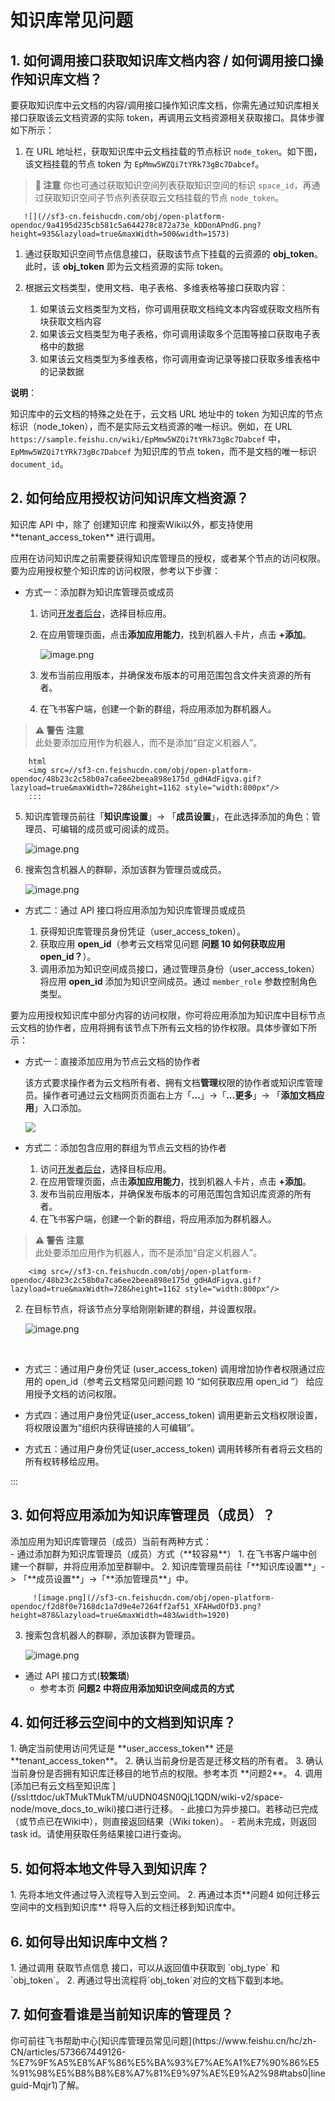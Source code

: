 # 知识库常见问题

## 1. 如何调用接口获取知识库文档内容 / 如何调用接口操作知识库文档？
<md-table>
<md-tbody>
  <md-tr>
    <md-td>
      
要获取知识库中云文档的内容/调用接口操作知识库文档，你需先通过知识库相关接口获取该云文档资源的实际 token，再调用云文档资源相关获取接口。具体步骤如下所示：


  1. 在 URL 地址栏，获取知识库中云文档挂载的节点标识 `node_token`。如下图，该文档挂载的节点 token 为 `EpMmw5WZQi7tYRk73gBc7Dabcef`。
      
        

> **📝 注意**
> 你也可通过获取知识空间列表获取知识空间的标识 `space_id`，再通过获取知识空间子节点列表获取云文档挂载的节点 `node_token`。



 	   ![](//sf3-cn.feishucdn.com/obj/open-platform-opendoc/9a4195d235cb581c5a644278c872a73e_kDDonAPndG.png?height=935&lazyload=true&maxWidth=500&width=1573)

1. 通过获取知识空间节点信息接口，获取该节点下挂载的云资源的 **obj_token**。此时，该 **obj_token** 即为云文档资源的实际 token。
 1. 根据云文档类型，使用文档、电子表格、多维表格等接口获取内容：
      
	1. 如果该云文档类型为文档，你可调用获取文档纯文本内容或获取文档所有块获取文档内容
	1. 如果该云文档类型为电子表格，你可调用读取多个范围等接口获取电子表格中的数据
   	1. 如果该云文档类型为多维表格，你可调用查询记录等接口获取多维表格中的记录数据
      
      
      
**说明**：
      
知识库中的云文档的特殊之处在于，云文档 URL 地址中的 token 为知识库的节点标识（node_token），而不是实际云文档资源的唯一标识。例如，在 URL `https://sample.feishu.cn/wiki/EpMmw5WZQi7tYRk73gBc7Dabcef` 中，`EpMmw5WZQi7tYRk73gBc7Dabcef` 为知识库的节点 token，而不是文档的唯一标识 `document_id`。
    </md-td>
  </md-tr>
</md-tbody>
</md-table>

  
## 2. 如何给应用授权访问知识库文档资源？
<md-table>
<md-tbody>
  <md-tr>
    <md-td>
知识库 API 中，除了 创建知识库 和搜索Wiki以外，都支持使用 **tenant_access_token** 进行调用。

应用在访问知识库之前需要获得知识库管理员的授权，或者某个节点的访问权限。要为应用授权整个知识库的访问权限，参考以下步骤：

- 方式一：添加群为知识库管理员或成员

  1. 访问[开发者后台](https://open.feishu.cn/app)，选择目标应用。
  1. 在应用管理页面，点击**添加应用能力**，找到机器人卡片，点击 **+添加**。
   
     ![image.png](//sf3-cn.feishucdn.com/obj/open-platform-opendoc/ca6dc6a875f0de5ab6dd5f37dd1c6c16_nQvJbqJSSb.png?height=1376&lazyload=true&maxWidth=728&width=2686)

	3. 发布当前应用版本，并确保发布版本的可用范围包含文件夹资源的所有者。
	4. 在飞书客户端，创建一个新的群组，将应用添加为群机器人。

        

> **⚠️ 警告**
> **注意**
>         <br>
>         此处要添加应用作为机器人，而不是添加“自定义机器人”。


        html
        <img src=//sf3-cn.feishucdn.com/obj/open-platform-opendoc/48b23c2c58b0a7ca6ee2beea898e175d_gdHAdFigva.gif?lazyload=true&maxWidth=728&height=1162 style="width:800px"/>
        :::
    
 5. 知识库管理员前往「**知识库设置**」-> 「**成员设置**」，在此选择添加的角色：管理员、可编辑的成员或可阅读的成员。

      ![image.png](//sf3-cn.feishucdn.com/obj/open-platform-opendoc/f2d8f0e7168dc1a7d9e4e7264ff2af51_XFAHwdOfD3.png?height=878&lazyload=true&maxWidth=728&width=1920)

  6. 搜索包含机器人的群聊，添加该群为管理员或成员。

        ![image.png](//sf3-cn.feishucdn.com/obj/open-platform-opendoc/dae728569130e1ca3438e931769e92a2_0S52GbbvjE.png?height=838&lazyload=true&maxWidth=528&width=1135)


- 方式二：通过 API 接口将应用添加为知识库管理员或成员

   
  1. 获得知识库管理员身份凭证（user_access_token）。
  2. 获取应用 **open_id**（参考云文档常见问题 **问题 10 如何获取应用 open_id？**）。
  3. 调用添加为知识空间成员接口，通过管理员身份（user_access_token）将应用 **open_id** 添加为知识空间成员。通过 `member_role` 参数控制角色类型。

要为应用授权知识库中部分内容的访问权限，你可将应用添加为知识库中目标节点云文档的协作者，应用将拥有该节点下所有云文档的协作权限。具体步骤如下所示：


- 方式一：直接添加应用为节点云文档的协作者
   
   
   该方式要求操作者为云文档所有者、拥有文档**管理**权限的协作者或知识库管理员。操作者可通过云文档网页页面右上方「**...**」->「**...更多**」-> 「**添加文档应用**」入口添加。
      
   ![](//sf3-cn.feishucdn.com/obj/open-platform-opendoc/22c027f63c540592d3ca8f41d48bb107_CSas7OYJBR.png?height=1994&lazyload=true&maxWidth=583&width=3278)


- 方式二：添加包含应用的群组为节点云文档的协作者
   1.  访问[开发者后台](https://open.feishu.cn/app)，选择目标应用。
	1. 在应用管理页面，点击**添加应用能力**，找到机器人卡片，点击 **+添加**。
	2. 发布当前应用版本，并确保发布版本的可用范围包含知识库资源的所有者。
	3. 在飞书客户端，创建一个新的群组，将应用添加为群机器人。

        

> **⚠️ 警告**
> **注意**
>         <br>
>         此处要添加应用作为机器人，而不是添加“自定义机器人”。


        <img src=//sf3-cn.feishucdn.com/obj/open-platform-opendoc/48b23c2c58b0a7ca6ee2beea898e175d_gdHAdFigva.gif?lazyload=true&maxWidth=728&height=1162 style="width:800px"/>
        
   2. 在目标节点，将该节点分享给刚刚新建的群组，并设置权限。

	  ![image.png](//sf3-cn.feishucdn.com/obj/open-platform-opendoc/6a32d4b28f31b942e92b7f8dd9bed33c_eCrlCr1vtb.png?height=875&lazyload=true&maxWidth=728&width=1903)

<br>

   - 方式三：通过用户身份凭证 (user_access_token) 调用增加协作者权限通过应用的 open_id（参考云文档常见问题问题 10 “如何获取应用 open_id ”） 给应用授予文档的访问权限。

- 方式四：通过用户身份凭证(user_access_token) 调用更新云文档权限设置，将权限设置为“组织内获得链接的人可编辑”。
- 方式五：通过用户身份凭证(user_access_token) 调用转移所有者将云文档的所有权转移给应用。

    </md-td>
  </md-tr>
</md-tbody>
</md-table>
:::
  
## 3. 如何将应用添加为知识库管理员（成员）？
<md-table>
<md-tbody>
  <md-tr>
    <md-td>
添加应用为知识库管理员（成员）当前有两种方式：<br>
- 通过添加群为知识库管理员（成员）方式（**较容易**）
	1. 在飞书客户端中创建一个群聊，并将应用添加至群聊中。
   2. 知识库管理员前往「**知识库设置**」-> 「**成员设置**」->「**添加管理员**」中。
      
   		 ![image.png](//sf3-cn.feishucdn.com/obj/open-platform-opendoc/f2d8f0e7168dc1a7d9e4e7264ff2af51_XFAHwdOfD3.png?height=878&lazyload=true&maxWidth=483&width=1920)
      
  3. 搜索包含机器人的群聊，添加该群为管理员。
      
      ![image.png](//sf3-cn.feishucdn.com/obj/open-platform-opendoc/dae728569130e1ca3438e931769e92a2_0S52GbbvjE.png?height=838&lazyload=true&maxWidth=483&width=1135)
- 通过 API 接口方式(**较繁琐**)<br>
	- 参考本页 **问题2 中将应用添加知识空间成员的方式**
    </md-td>
  </md-tr>
</md-tbody>
</md-table>

  
## 4. 如何迁移云空间中的文档到知识库？
<md-table>
<md-tbody>
  <md-tr>
    <md-td>
1. 确定当前使用访问凭证是 **user_access_token** 还是 **tenant_access_token**。
2. 确认当前身份是否是迁移文档的所有者。
3. 确认当前身份是否拥有知识库迁移目的地节点的权限。参考本页 **问题2**。
4. 调用 [添加已有云文档至知识库
](/ssl:ttdoc/ukTMukTMukTM/uUDN04SN0QjL1QDN/wiki-v2/space-node/move_docs_to_wiki)接口进行迁移。
      - 此接口为异步接口。若移动已完成（或节点已在Wiki中），则直接返回结果（Wiki token）。
      - 若尚未完成，则返回task id。请使用获取任务结果接口进行查询。
    </md-td>
  </md-tr>
</md-tbody>
</md-table>

  
## 5. 如何将本地文件导入到知识库？
<md-table>
<md-tbody>
  <md-tr>
    <md-td>
1. 先将本地文件通过导入流程导入到云空间。
2. 再通过本页**问题4 如何迁移云空间中的文档到知识库** 将导入后的文档迁移到知识库中。
    </md-td>
  </md-tr>
</md-tbody>
</md-table>


## 6. 如何导出知识库中文档？
<md-table>
<md-tbody>
  <md-tr>
    <md-td>
1. 通过调用 获取节点信息 接口，可以从返回值中获取到 `obj_type` 和 `obj_token`。
2. 再通过导出流程将`obj_token`对应的文档下载到本地。
    </md-td>
  </md-tr>
</md-tbody>
</md-table>



## 7. 如何查看谁是当前知识库的管理员？
<md-table>
<md-tbody>
  <md-tr>
    <md-td>
你可前往飞书帮助中心[知识库管理员常见问题](https://www.feishu.cn/hc/zh-CN/articles/573667449126-%E7%9F%A5%E8%AF%86%E5%BA%93%E7%AE%A1%E7%90%86%E5%91%98%E5%B8%B8%E8%A7%81%E9%97%AE%E9%A2%98#tabs0|lineguid-Mqjr1)了解。
    </md-td>
  </md-tr>
</md-tbody>
</md-table>

